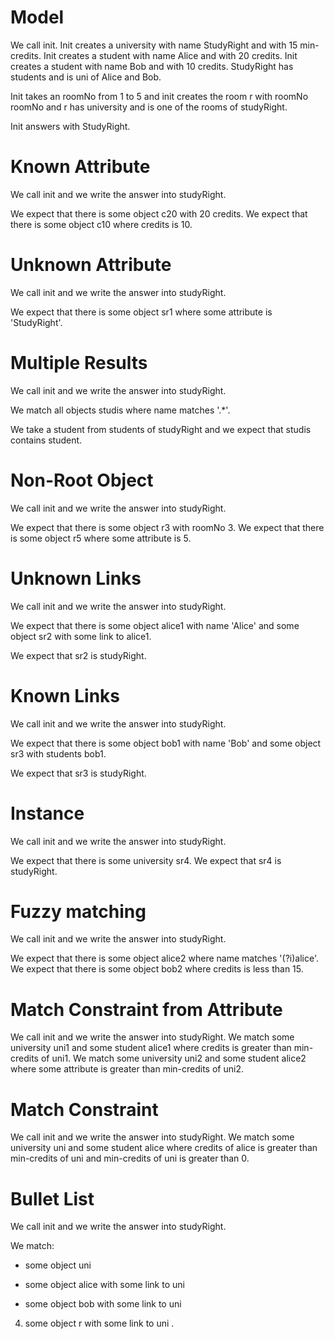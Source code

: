 # Model

We call init.
Init creates a university with name StudyRight and with 15 min-credits.
Init creates a student with name Alice and with 20 credits.
Init creates a student with name Bob and with 10 credits.
StudyRight has students and is uni of Alice and Bob.

Init takes an roomNo from 1 to 5
and init creates the room r with roomNo roomNo
and r has university and is one of the rooms of studyRight.

Init answers with StudyRight.

# Known Attribute

We call init and we write the answer into studyRight.

We expect that there is some object c20 with 20 credits.
We expect that there is some object c10 where credits is 10.

# Unknown Attribute

We call init and we write the answer into studyRight.

We expect that there is some object sr1 where some attribute is 'StudyRight'.

# Multiple Results

We call init and we write the answer into studyRight.

We match all objects studis where name matches '.*'.

We take a student from students of studyRight and we expect that studis contains student.

# Non-Root Object

We call init and we write the answer into studyRight.

We expect that there is some object r3 with roomNo 3.
We expect that there is some object r5 where some attribute is 5.

# Unknown Links

We call init and we write the answer into studyRight.

We expect that there is some object alice1 with name 'Alice'
and some object sr2 with some link to alice1.

We expect that sr2 is studyRight.

# Known Links

We call init and we write the answer into studyRight.

We expect that there is some object bob1 with name 'Bob'
and some object sr3 with students bob1.

We expect that sr3 is studyRight.

# Instance

We call init and we write the answer into studyRight.

We expect that there is some university sr4.
We expect that sr4 is studyRight.

# Fuzzy matching

We call init and we write the answer into studyRight.

We expect that there is some object alice2 where name matches '(?i)alice'.
We expect that there is some object bob2 where credits is less than 15.

# Match Constraint from Attribute

We call init and we write the answer into studyRight.
We match some university uni1 and some student alice1 where credits is greater than min-credits of uni1.
We match some university uni2 and some student alice2 where some attribute is greater than min-credits of uni2.

# Match Constraint

We call init and we write the answer into studyRight.
We match some university uni and some student alice
where credits of alice is greater than min-credits of uni and min-credits of uni is greater than 0.

# Bullet List

We call init and we write the answer into studyRight.

We match:
+ some object uni
* some object alice with some link to uni
- some object bob with some link to uni
4. some object r with some link to uni
.
